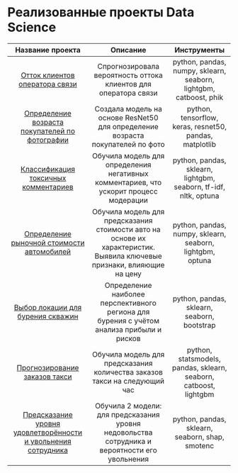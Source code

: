 # Реализованные проекты Data Science
| Название проекта | Описание | Инструменты |
| :--------: | :-------: | :-------: |
| [Отток клиентов оператора связи](https://github.com/anastasiaborovik/Yandex_Practicum_projects/tree/main/Predicting_churn_telecom) | Спрогнозировала вероятность оттока клиентов для оператора связи | python, pandas, numpy, sklearn, seaborn, lightgbm, catboost, phik |
| [Определение возраста покупателей по фотографии](https://github.com/anastasiaborovik/Yandex_Practicum_projects/tree/main/CV_Determining_buyer_age) | Создала модель на основе ResNet50 для определение возраста покупателей по фото | python, tensorflow, keras, resnet50, pandas, matplotlib |
| [Классификация токсичных комментариев](https://github.com/anastasiaborovik/Yandex_Practicum_projects/tree/main/NLP_Comment_classification) | Обучила модель для определения негативных комментариев, что ускорит процесс модерации | python, pandas, sklearn, lightgbm, seaborn, tf-idf, nltk, optuna |
| [Определение рыночной стоимости автомобилей](https://github.com/anastasiaborovik/Yandex_Practicum_projects/tree/main/Car_price_prediction) | Обучила модель для предсказания стоимости авто на основе их характеристик. Выявила ключевые признаки, влияющие на цену | python, pandas, numpy, sklearn, seaborn, lightgbm, optuna |
| [Выбор локации для бурения скважин](https://github.com/anastasiaborovik/Yandex_Practicum_projects/tree/main/Location_for_well) | Определение наиболее перспективного региона для бурения с учётом анализа прибыли и рисков | python, pandas, sklearn, seaborn, bootstrap |
| [Прогнозирование заказов такси](https://github.com/anastasiaborovik/Yandex_Practicum_projects/tree/main/Time_series_Taxi_prediction) | Обучила модель для предсказания количества заказов такси на следующий час | python, statsmodels, pandas, sklearn, seaborn, catboost, lightgbm |
| [Предсказание уровня удовлетворённости и увольнения сотрудника](https://github.com/anastasiaborovik/Yandex_Practicum_projects/tree/main/HR_analytics) | Обучила 2 модели: для предсказания уровня недовольства сотрудника и вероятности его увольнения | python, pandas, sklearn, seaborn, shap, smotenc |
